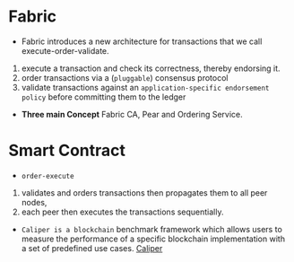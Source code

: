 # Fabric

- Fabric introduces a new architecture for transactions that we call execute-order-validate.

1. execute a transaction and check its correctness, thereby endorsing it.
2. order transactions via a (`pluggable`) consensus protocol
3. validate transactions against an `application-specific endorsement policy` before committing them to the ledger

- **Three main Concept** Fabric CA, Pear and Ordering Service.

# Smart Contract

- `order-execute`

1. validates and orders transactions then propagates them to all peer nodes,
2. each peer then executes the transactions sequentially.

- `Caliper is a blockchain` benchmark framework which allows users to measure the performance of a specific blockchain implementation with a set of predefined use cases. [Caliper](https://wiki.hyperledger.org/projects/caliper)
